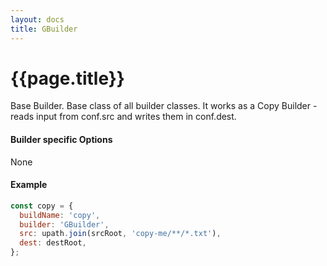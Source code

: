 ```yaml
---
layout: docs
title: GBuilder
---
```


# {{page.title}}
Base Builder. Base class of all builder classes. It works as a Copy Builder - reads input from conf.src and writes them in conf.dest.

#### Builder specific Options
None

#### Example
```javascript
const copy = {
  buildName: 'copy',
  builder: 'GBuilder',
  src: upath.join(srcRoot, 'copy-me/**/*.txt'),
  dest: destRoot,
};
```
